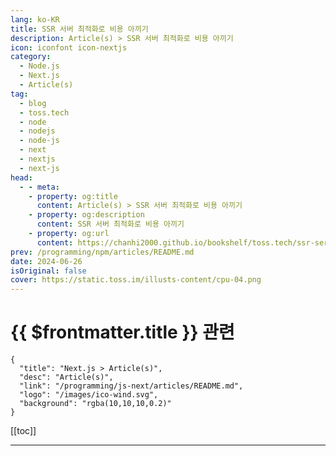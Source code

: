```yaml
---
lang: ko-KR
title: SSR 서버 최적화로 비용 아끼기
description: Article(s) > SSR 서버 최적화로 비용 아끼기
icon: iconfont icon-nextjs
category: 
  - Node.js
  - Next.js
  - Article(s)
tag: 
  - blog
  - toss.tech
  - node
  - nodejs
  - node-js
  - next
  - nextjs
  - next-js
head:
  - - meta:
    - property: og:title
      content: Article(s) > SSR 서버 최적화로 비용 아끼기
    - property: og:description
      content: SSR 서버 최적화로 비용 아끼기
    - property: og:url
      content: https://chanhi2000.github.io/bookshelf/toss.tech/ssr-server.html
prev: /programming/npm/articles/README.md
date: 2024-06-26
isOriginal: false
cover: https://static.toss.im/illusts-content/cpu-04.png
---
```


# {{ $frontmatter.title }} 관련

```component VPCard
{
  "title": "Next.js > Article(s)",
  "desc": "Article(s)",
  "link": "/programming/js-next/articles/README.md",
  "logo": "/images/ico-wind.svg",
  "background": "rgba(10,10,10,0.2)"
}
```

[[toc]]

---

<SiteInfo
  name="SSR 서버 최적화로 비용 아끼기"
  desc="오늘은 SSR 아키텍처 운영을 위해 반드시 알아두어야 할, SSR 서버의 최적화와 관련된 이야기를 해보려 합니다. 최적화를 통해 토스는 서비스 운영에 필요한 SSR 서버의 수를 절감하여 비용을 개선할 수 있었습니다."
  url="https://toss.tech/article/ssr-server"
  logo="https://static.toss.im/tds/favicon/favicon.ico"
  preview="https://static.toss.im/illusts-content/cpu-04.png"/>

<!-- TODO: 작성 -->
